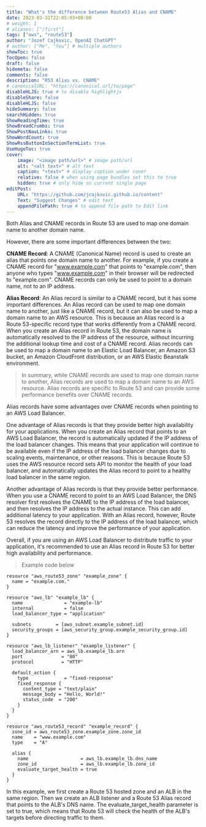 ```yaml
---
title: "What's the difference between Route53 Alias and CNAME"
date: 2023-03-31T22:05:03+00:00
# weight: 1
# aliases: ["/first"]
tags: ["aws", "route53"]
author: "Jozef Cajkovic, OpenAI ChatGPT"
# author: ["Me", "You"] # multiple authors
showToc: true
TocOpen: false
draft: false
hidemeta: false
comments: false
description: "R53 Alias vs. CNAME"
# canonicalURL: "https://canonical.url/to/page"
disableHLJS: true # to disable highlightjs
disableShare: false
disableHLJS: false
hideSummary: false
searchHidden: true
ShowReadingTime: true
ShowBreadCrumbs: true
ShowPostNavLinks: true
ShowWordCount: true
ShowRssButtonInSectionTermList: true
UseHugoToc: true
cover:
    image: "<image path/url>" # image path/url
    alt: "<alt text>" # alt text
    caption: "<text>" # display caption under cover
    relative: false # when using page bundles set this to true
    hidden: true # only hide on current single page
editPost:
    URL: "https://github.com/jcajkovic.github.io/content"
    Text: "Suggest Changes" # edit text
    appendFilePath: true # to append file path to Edit link
---
```


Both Alias and CNAME records in Route 53 are used to map one domain name to another domain name. 

However, there are some important differences between the two:

**CNAME Record**: A CNAME (Canonical Name) record is used to create an alias that points one domain name to another. For example, if you create a CNAME record for "www.example.com" that points to "example.com", then anyone who types "www.example.com" in their browser will be redirected to "example.com". CNAME records can only be used to point to a domain name, not to an IP address.

**Alias Record**: An Alias record is similar to a CNAME record, but it has some important differences. An Alias record can be used to map one domain name to another, just like a CNAME record, but it can also be used to map a domain name to an AWS resource. This is because an Alias record is a Route 53-specific record type that works differently from a CNAME record. When you create an Alias record in Route 53, the domain name is automatically resolved to the IP address of the resource, without incurring the additional lookup time and cost of a CNAME record. Alias records can be used to map a domain name to an Elastic Load Balancer, an Amazon S3 bucket, an Amazon CloudFront distribution, or an AWS Elastic Beanstalk environment.

> In summary, while CNAME records are used to map one domain name to another, Alias records are used to map a domain name to an AWS resource. Alias records are specific to Route 53 and can provide some performance benefits over CNAME records.

Alias records have some advantages over CNAME records when pointing to an AWS Load Balancer.

One advantage of Alias records is that they provide better high availability for your applications. When you create an Alias record that points to an AWS Load Balancer, the record is automatically updated if the IP address of the load balancer changes. This means that your application will continue to be available even if the IP address of the load balancer changes due to scaling events, maintenance, or other reasons. This is because Route 53 uses the AWS resource record sets API to monitor the health of your load balancer, and automatically updates the Alias record to point to a healthy load balancer in the same region.

Another advantage of Alias records is that they provide better performance. When you use a CNAME record to point to an AWS Load Balancer, the DNS resolver first resolves the CNAME to the IP address of the load balancer, and then resolves the IP address to the actual instance. This can add additional latency to your application. With an Alias record, however, Route 53 resolves the record directly to the IP address of the load balancer, which can reduce the latency and improve the performance of your application.

Overall, if you are using an AWS Load Balancer to distribute traffic to your application, it's recommended to use an Alias record in Route 53 for better high availability and performance.

> Example code below

```
resource "aws_route53_zone" "example_zone" {
  name = "example.com."
}

resource "aws_lb" "example_lb" {
  name               = "example-lb"
  internal           = false
  load_balancer_type = "application"

  subnets         = [aws_subnet.example_subnet.id]
  security_groups = [aws_security_group.example_security_group.id]
}

resource "aws_lb_listener" "example_listener" {
  load_balancer_arn = aws_lb.example_lb.arn
  port              = "80"
  protocol          = "HTTP"

  default_action {
    type             = "fixed-response"
    fixed_response {
      content_type = "text/plain"
      message_body = "Hello, World!"
      status_code  = "200"
    }
  }
}

resource "aws_route53_record" "example_record" {
  zone_id = aws_route53_zone.example_zone.zone_id
  name    = "www.example.com"
  type    = "A"

  alias {
    name                   = aws_lb.example_lb.dns_name
    zone_id                = aws_lb.example_lb.zone_id
    evaluate_target_health = true
  }
}
```

In this example, we first create a Route 53 hosted zone and an ALB in the same region. Then we create an ALB listener and a Route 53 Alias record that points to the ALB's DNS name. The evaluate_target_health parameter is set to true, which means that Route 53 will check the health of the ALB's targets before directing traffic to them.